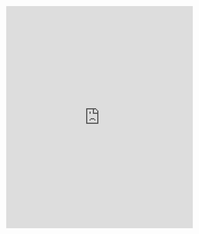 ﻿<iframe src="http://bangumi.tv/anime/list/532017/collect" width="100%" height="600" frameborder="0" allowfullscreen></iframe>